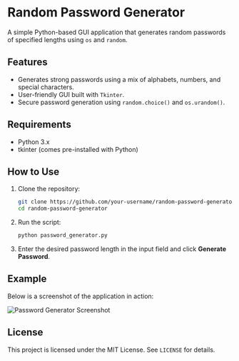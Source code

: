 # Random Password Generator

A simple Python-based GUI application that generates random passwords of specified lengths using `os` and `random`.

## Features
- Generates strong passwords using a mix of alphabets, numbers, and special characters.
- User-friendly GUI built with `Tkinter`.
- Secure password generation using `random.choice()` and `os.urandom()`.

## Requirements
- Python 3.x
- tkinter (comes pre-installed with Python)

## How to Use
1. Clone the repository:
    ```bash
    git clone https://github.com/your-username/random-password-generator.git
    cd random-password-generator
    ```

2. Run the script:
    ```bash
    python password_generator.py
    ```

3. Enter the desired password length in the input field and click **Generate Password**.

## Example
Below is a screenshot of the application in action:

![Password Generator Screenshot](s1.png)

## License
This project is licensed under the MIT License. See `LICENSE` for details.
